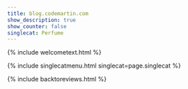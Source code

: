 ```yaml
---
title: blog.codemartin.com
show_description: true
show_counter: false
singlecat: Perfume
---
```


{% include welcometext.html %}

{% include singlecatmenu.html singlecat=page.singlecat %}

{% include backtoreviews.html %}
<br />